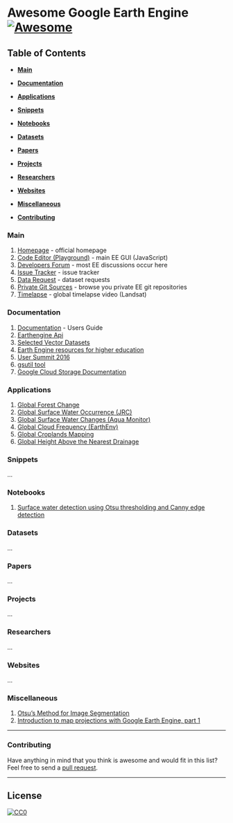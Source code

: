# Awesome Google Earth Engine [![Awesome](https://cdn.rawgit.com/sindresorhus/awesome/d7305f38d29fed78fa85652e3a63e154dd8e8829/media/badge.svg)](https://github.com/sindresorhus/awesome)

## Table of Contents

* **[Main](#main)**  

* **[Documentation](#documentation)**  

* **[Applications](#applications)**

* **[Snippets](#snippets)**  

* **[Notebooks](#notebooks)**  

* **[Datasets](#datasets)**  

* **[Papers](#papers)**  

* **[Projects](#projects)**

* **[Researchers](#researchers)**  

* **[Websites](#websites)**  

* **[Miscellaneous](#miscellaneous)**  

* **[Contributing](#contributing)**  


### Main
1.  [Homepage](http://earthengine.google.com) - official homepage
1.  [Code Editor (Playground)](http://code.earthengine.google.com) - main EE GUI (JavaScript)
1.  [Developers Forum](https://groups.google.com/forum/#!forum/google-earth-engine-developers) - most EE discussions occur here
1.  [Issue Tracker](https://issuetracker.google.com/issues?q=componentid:184426&p=1) - issue tracker
1.  [Data Request](https://issuetracker.google.com/issues?q=componentid:184426%20status:open&d=vote_count&d=title&d=79295&d=status) - dataset requests
1.  [Private Git Sources](https://earthengine.googlesource.com/#) - browse you private EE git repositories
1.  [Timelapse](https://earthengine.google.com/timelapse/#) - global timelapse video (Landsat)

### Documentation
1.  [Documentation](https://developers.google.com/earth-engine/) - Users Guide
1.  [Earthengine Api](https://github.com/google/earthengine-api)
1.  [Selected Vector Datasets](https://developers.google.com/earth-engine/vector_datasets)
1.  [Earth Engine resources for higher education](https://developers.google.com/earth-engine/edu)
1.  [User Summit 2016](http://earthenginesummit2016.earthoutreach.org/training-materials#TOC-Breakout-Sessions---all-days)
1.  [gsutil tool](https://cloud.google.com/storage/docs/gsutil)
1.  [Google Cloud Storage Documentation](https://cloud.google.com/storage/docs/)

### Applications
1. [Global Forest Change](https://earthenginepartners.appspot.com/science-2013-global-forest)
1. [Global Surface Water Occurrence (JRC)](http://global-surface-water.appspot.com)
1. [Global Surface Water Changes (Aqua Monitor)](http://aqua-monitor.appspot.com)
1. [Global Cloud Frequency (EarthEnv)](http://www.earthenv.org/cloud)
1. [Global Croplands Mapping](https://croplands.org/)
1. [Global Height Above the Nearest Drainage](http://global-hand.appspot.com)

### Snippets
...

### Notebooks
1. [Surface water detection using Otsu thresholding and Canny edge detection](https://github.com/gena/gena.github.io/blob/master/experiments/surface_water_detection_canny_otsu.ipynb)

### Datasets
...

### Papers
...

### Projects
...

### Researchers
...

### Websites
...

### Miscellaneous
1. [Otsu’s Method for Image Segmentation](https://medium.com/google-earth/otsus-method-for-image-segmentation-f5c48f405e)
1. [Introduction to map projections with Google Earth Engine, part 1](https://medium.com/google-earth/introduction-to-map-projections-with-google-earth-engine-part-1-7840e4ca6264)


-----
### Contributing
Have anything in mind that you think is awesome and would fit in this list? Feel free to send a [pull request](https://github.com/gena/awesome-google-earth-engine/pulls). 

-----
## License

[![CC0](http://i.creativecommons.org/p/zero/1.0/88x31.png)](http://creativecommons.org/publicdomain/zero/1.0/)
